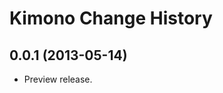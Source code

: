 Kimono Change History
=====================

0.0.1 (2013-05-14)
------------------

* Preview release.
